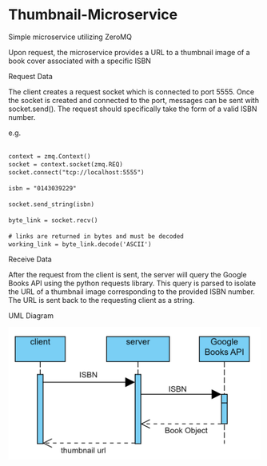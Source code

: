 # Thumbnail-Microservice
Simple microservice utilizing ZeroMQ

Upon request, the microservice provides a URL to a thumbnail image of a book cover associated with a specific ISBN

Request Data

The client creates a request socket which is connected to port 5555. Once the socket is created and connected to the port, messages can be sent with socket.send(). The request should specifically take the form of a valid ISBN number.

e.g.

```

context = zmq.Context()
socket = context.socket(zmq.REQ)
socket.connect("tcp://localhost:5555")

isbn = "0143039229"

socket.send_string(isbn)

byte_link = socket.recv()

# links are returned in bytes and must be decoded
working_link = byte_link.decode('ASCII')

```

Receive Data

After the request from the client is sent, the server will query the Google Books API using the python requests library. This query is parsed to isolate the URL of a thumbnail image corresponding to the provided ISBN number. The URL is sent back to the requesting client as a string.

UML Diagram

![UML Diagram](images/microservice_uml.PNG)
